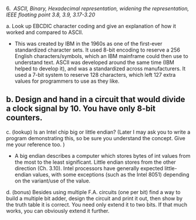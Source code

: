 6.  _ASCII, Binary, Hexadecimal representation, widening the representation, IEEE floating point 3.8, 3.9, 3.17-3.20_

a. Look up EBCDIC character coding and give an explanation of how it worked and compared to ASCII.
- This was created by IBM in the 1960s as one of the first-ever standardized character sets. It used 8-bit encoding to reserve a 256 English characters/symbols, which an IBM mainframe could then use to understand text. ASCII was developed around the same time (IBM helped to develop it), and was a standardized across manufacturers. It used a 7-bit system to reserve 128 characters, which left 127 extra values for programmers to use as they like.

b. Design and hand in a circuit that would divide a clock signal by 10. You have only 8-bit counters.
- 

c. (lookup) Is an Intel chip big or little endian? (Later I may ask you to write a program demonstrating this, so be sure you understand the concept. Give me your reference too. )
- A big endian describes a computer which stores bytes of int values from the most to the least significant. Little endian stores from the other direction (Ch. 3.10). Intel processors have generally expected little-endian values, with some exceptions (such as the Intel 8051) depending on the variant/use of the value.

d. (bonus) Besides using multiple F.A. circuits (one per bit) find a way to build a multiple bit adder, design the circuit and print it out, then show by the truth table it is correct. You need only extend it to two bits. If that much works, you can obviously extend it further.

